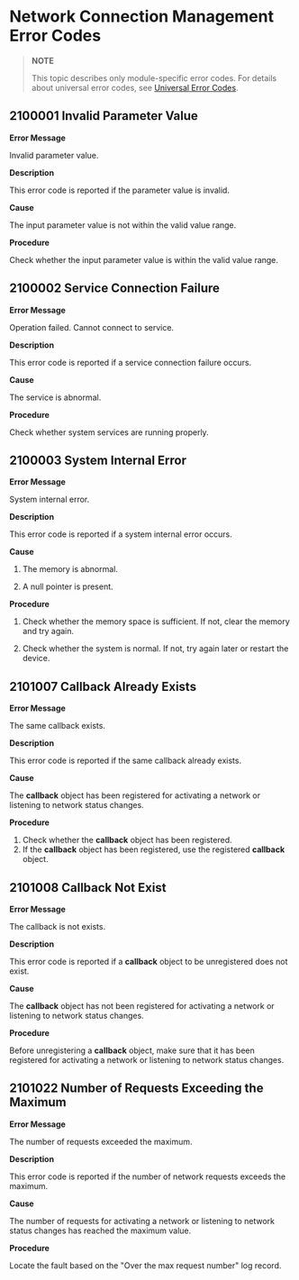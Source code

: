 # Network Connection Management Error Codes

> **NOTE**
>
> This topic describes only module-specific error codes. For details about universal error codes, see [Universal Error Codes](../errorcode-universal.md).

## 2100001 Invalid Parameter Value

**Error Message**

Invalid parameter value.

**Description**

This error code is reported if the parameter value is invalid.

**Cause**

The input parameter value is not within the valid value range.

**Procedure**

Check whether the input parameter value is within the valid value range.

## 2100002 Service Connection Failure

**Error Message**

Operation failed. Cannot connect to service.

**Description**

This error code is reported if a service connection failure occurs.

**Cause**

The service is abnormal.

**Procedure**

Check whether system services are running properly.

## 2100003 System Internal Error

**Error Message**

System internal error.

**Description**

This error code is reported if a system internal error occurs.

**Cause**

1. The memory is abnormal.

2. A null pointer is present.

**Procedure**

1. Check whether the memory space is sufficient. If not, clear the memory and try again.

2. Check whether the system is normal. If not, try again later or restart the device.

## 2101007 Callback Already Exists

**Error Message**

The same callback exists.

**Description**

This error code is reported if the same callback already exists.

**Cause**

The **callback** object has been registered for activating a network or listening to network status changes.

**Procedure**

1. Check whether the **callback** object has been registered.
2. If the **callback** object has been registered, use the registered **callback** object.

## 2101008 Callback Not Exist

**Error Message**

The callback is not exists.

**Description**

This error code is reported if a **callback** object to be unregistered does not exist.

**Cause**

The **callback** object has not been registered for activating a network or listening to network status changes.

**Procedure**

Before unregistering a **callback** object, make sure that it has been registered for activating a network or listening to network status changes.

## 2101022 Number of Requests Exceeding the Maximum

**Error Message**

The number of requests exceeded the maximum.

**Description**

This error code is reported if the number of network requests exceeds the maximum.

**Cause**

The number of requests for activating a network or listening to network status changes has reached the maximum value.

**Procedure**

Locate the fault based on the "Over the max request number" log record.
